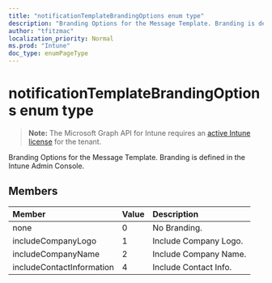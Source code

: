 ```yaml
---
title: "notificationTemplateBrandingOptions enum type"
description: "Branding Options for the Message Template. Branding is defined in the Intune Admin Console."
author: "tfitzmac"
localization_priority: Normal
ms.prod: "Intune"
doc_type: enumPageType
---
```


# notificationTemplateBrandingOptions enum type

> **Note:** The Microsoft Graph API for Intune requires an [active Intune license](https://go.microsoft.com/fwlink/?linkid=839381) for the tenant.

Branding Options for the Message Template. Branding is defined in the Intune Admin Console.

## Members
|Member|Value|Description|
|:---|:---|:---|
|none|0|No Branding.|
|includeCompanyLogo|1|Include Company Logo.|
|includeCompanyName|2|Include Company Name.|
|includeContactInformation|4|Include Contact Info.|



